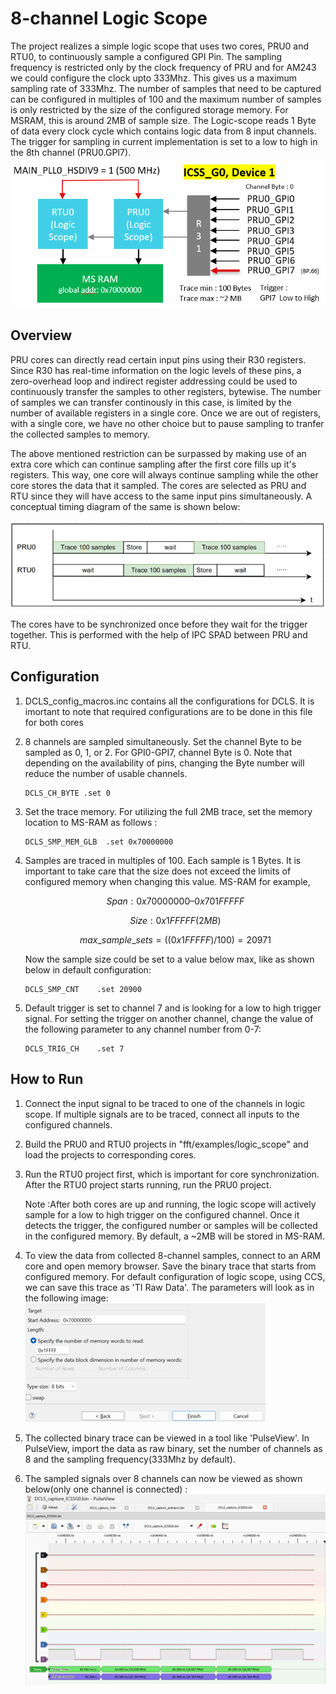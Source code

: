 # 8-channel Logic Scope

The project realizes a simple logic scope that uses two cores, PRU0 and RTU0, to continuously sample a configured GPI Pin. The sampling frequency is restricted only by the clock frequency of PRU and for AM243 we could configure the clock upto 333Mhz. This gives us a maximum sampling rate of 333Mhz. The number of samples that need to be captured can be configured in multiples of 100 and the maximum number of samples is only restricted by the size of the configured storage memory. For MSRAM, this is around 2MB of sample size. The Logic-scope reads 1 Byte of data every clock cycle which contains logic data from 8 input channels.  The trigger for sampling in current implementation is set to a low to high in the 8th channel (PRU0.GPI7).
![alt text](images/DCLS_overview.png)

## Overview

PRU cores can directly read certain input pins using their R30 registers. Since R30 has real-time information on the logic levels of these pins, a zero-overhead loop and indirect register addressing could be used to continuously transfer the samples to other registers, bytewise. The number of samples we can transfer continously in this case, is limited by the number of available registers in a single core. Once we are out of registers, with a single core, we have no other choice but to pause sampling to tranfer the collected samples to memory. 

The above mentioned restriction can be surpassed by making use of an extra core which can continue sampling after the first core fills up it's registers. This way, one core will always continue sampling while the other core stores the data that it sampled. The cores are selected as PRU and RTU since they will have access to the same input pins simultaneously. A conceptual timing diagram of the same is shown below:

![alt text](images/DCLS_timing.png)

The cores have to be synchronized once before they wait for the trigger together. This is performed with the help of IPC SPAD between PRU and RTU. 

## Configuration

1. DCLS_config_macros.inc contains all the configurations for DCLS. It is imortant to note that required configurations are to be done in this file for both cores

2. 8 channels are sampled simultaneously. Set the channel Byte to be sampled as 0, 1, or 2. For GPI0-GPI7, channel Byte is 0. Note that depending on the availability of pins, changing the Byte number will reduce the number of usable channels. 
    ```
    DCLS_CH_BYTE .set 0  
    ```
3. Set the trace memory. For utilizing the full 2MB trace, set the memory location to MS-RAM as follows :
    ```
    DCLS_SMP_MEM_GLB  .set 0x70000000
    ```
4. Samples are traced in multiples of 100. Each sample is 1 Bytes. It is important to take care that the size does not exceed the limits of configured memory when changing this value. MS-RAM for example, 

    ```math
    Span : 0x70000000 – 0x701FFFFF
    ```
    ```math
    Size : 0x1FFFFF (2MB)
    ```
    ```math
    max\_sample\_sets = ((0x1FFFFF) / 100) = 20971
    ```
    
    Now the sample size could be set to a value below max, like as shown below in default configuration:
    ```
    DCLS_SMP_CNT    .set 20900 
    ```
5. Default trigger is set to channel 7 and is looking for a low to high trigger signal. For setting the trigger on another channel, change the value of the following parameter to any channel number from 0-7:
    ```
    DCLS_TRIG_CH    .set 7

    ```

## How to Run
1. Connect the input signal to be traced to one of the channels in logic scope. If multiple signals are to be traced, connect all inputs to the configured channels.
2. Build the PRU0 and RTU0 projects in "fft/examples/logic_scope" and load the projects to corresponding cores.
3. Run the RTU0 project first, which is important for core synchronization. After the RTU0 project starts running, run the PRU0 project.

    Note :After both cores are up and running, the logic scope will actively sample for a low to high trigger on the configured channel. Once it detects the trigger, the configured number or samples will be collected in the configured memory. By default, a ~2MB will be stored in MS-RAM. 
4. To view the data from collected 8-channel samples, connect to an ARM core and open memory browser. Save the binary trace that starts from configured memory. For default configuration of logic scope, using CCS, we can save this trace as 'TI Raw Data'. The parameters will look as in the following image:
    ![DCLS_trace_collection](images/DCLS_trace_collection.png)
5. The collected binary trace can be viewed in  a tool like 'PulseView'. In PulseView, import the data as raw binary, set the number of channels as 8 and the sampling frequency(333Mhz by default).
6. The sampled signals over 8 channels can now be viewed as shown below(only one channel is connected) :
    ![DCLS_pulse_view_op](images/DCLS_pulse_view_out.png)
